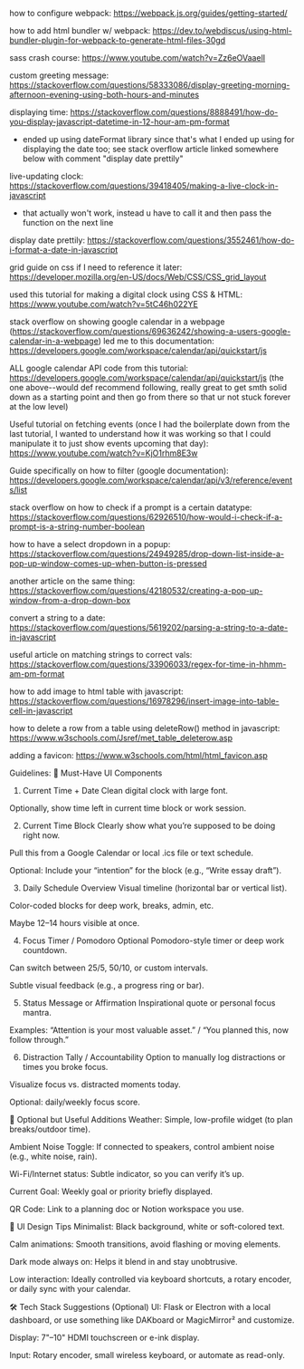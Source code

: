 how to configure webpack: https://webpack.js.org/guides/getting-started/

how to add html bundler w/ webpack: https://dev.to/webdiscus/using-html-bundler-plugin-for-webpack-to-generate-html-files-30gd

sass crash course: https://www.youtube.com/watch?v=Zz6eOVaaelI

custom greeting message: https://stackoverflow.com/questions/58333086/display-greeting-morning-afternoon-evening-using-both-hours-and-minutes

displaying time: https://stackoverflow.com/questions/8888491/how-do-you-display-javascript-datetime-in-12-hour-am-pm-format
- ended up using dateFormat library since that's what I ended up using for displaying the date too; see stack overflow article linked somewhere below with comment "display date prettily"

live-updating clock: https://stackoverflow.com/questions/39418405/making-a-live-clock-in-javascript
- that actually won't work, instead u have to call it and then pass the function on the next line

display date prettily: https://stackoverflow.com/questions/3552461/how-do-i-format-a-date-in-javascript

grid guide on css if I need to reference it later: https://developer.mozilla.org/en-US/docs/Web/CSS/CSS_grid_layout

used this tutorial for making a digital clock using CSS & HTML: https://www.youtube.com/watch?v=5tC46h022YE

stack overflow on showing google calendar in a webpage (https://stackoverflow.com/questions/69636242/showing-a-users-google-calendar-in-a-webpage) led me to this documentation: https://developers.google.com/workspace/calendar/api/quickstart/js

ALL google calendar API code from this tutorial: https://developers.google.com/workspace/calendar/api/quickstart/js (the one above--would def recommend following, really great to get smth solid down as a starting point and then go from there so that ur not stuck forever at the low level)

Useful tutorial on fetching events (once I had the boilerplate down from the last tutorial, I wanted to understand how it was working so that I could manipulate it to just show events upcoming that day): https://www.youtube.com/watch?v=KjO1rhm8E3w

Guide specifically on how to filter (google documentation): https://developers.google.com/workspace/calendar/api/v3/reference/events/list

stack overflow on how to check if a prompt is a certain datatype: https://stackoverflow.com/questions/62926510/how-would-i-check-if-a-prompt-is-a-string-number-boolean

how to have a select dropdown in a popup: https://stackoverflow.com/questions/24949285/drop-down-list-inside-a-pop-up-window-comes-up-when-button-is-pressed

another article on the same thing: https://stackoverflow.com/questions/42180532/creating-a-pop-up-window-from-a-drop-down-box

convert a string to a date: https://stackoverflow.com/questions/5619202/parsing-a-string-to-a-date-in-javascript

useful article on matching strings to correct vals: https://stackoverflow.com/questions/33906033/regex-for-time-in-hhmm-am-pm-format

how to add image to html table with javascript: https://stackoverflow.com/questions/16978296/insert-image-into-table-cell-in-javascript

how to delete a row from a table using deleteRow() method in javascript: https://www.w3schools.com/Jsref/met_table_deleterow.asp

adding a favicon: https://www.w3schools.com/html/html_favicon.asp

Guidelines: 
🧠 Must-Have UI Components
1. Current Time + Date
Clean digital clock with large font.

Optionally, show time left in current time block or work session.

2. Current Time Block
Clearly show what you’re supposed to be doing right now.

Pull this from a Google Calendar or local .ics file or text schedule.

Optional: Include your “intention” for the block (e.g., “Write essay draft”).

3. Daily Schedule Overview
Visual timeline (horizontal bar or vertical list).

Color-coded blocks for deep work, breaks, admin, etc.

Maybe 12–14 hours visible at once.

4. Focus Timer / Pomodoro
Optional Pomodoro-style timer or deep work countdown.

Can switch between 25/5, 50/10, or custom intervals.

Subtle visual feedback (e.g., a progress ring or bar).

5. Status Message or Affirmation
Inspirational quote or personal focus mantra.

Examples: “Attention is your most valuable asset.” / “You planned this, now follow through.”

6. Distraction Tally / Accountability
Option to manually log distractions or times you broke focus.

Visualize focus vs. distracted moments today.

Optional: daily/weekly focus score.

🧩 Optional but Useful Additions
Weather: Simple, low-profile widget (to plan breaks/outdoor time).

Ambient Noise Toggle: If connected to speakers, control ambient noise (e.g., white noise, rain).

Wi-Fi/Internet status: Subtle indicator, so you can verify it’s up.

Current Goal: Weekly goal or priority briefly displayed.

QR Code: Link to a planning doc or Notion workspace you use.

🎨 UI Design Tips
Minimalist: Black background, white or soft-colored text.

Calm animations: Smooth transitions, avoid flashing or moving elements.

Dark mode always on: Helps it blend in and stay unobtrusive.

Low interaction: Ideally controlled via keyboard shortcuts, a rotary encoder, or daily sync with your calendar.

🛠 Tech Stack Suggestions (Optional)
UI: Flask or Electron with a local dashboard, or use something like DAKboard or MagicMirror² and customize.

Display: 7"–10" HDMI touchscreen or e-ink display.

Input: Rotary encoder, small wireless keyboard, or automate as read-only.